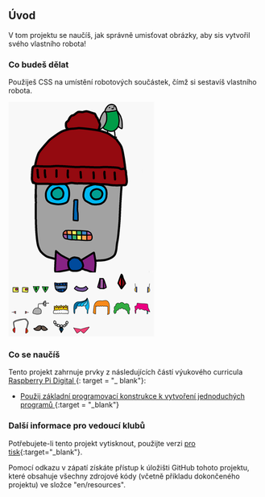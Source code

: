 ## Úvod

V tom projektu se naučíš, jak správně umisťovat obrázky, aby sis vytvořil svého vlastního robota!

### Co budeš dělat

Použiješ CSS na umístění robotových součástek, čímž si sestavíš vlastního robota.

![screenshot](images/robot-final.png)

### Co se naučíš

Tento projekt zahrnuje prvky z následujících částí výukového curricula [ Raspberry Pi Digital ](http://rpf.io/curriculum) {: target = "_ blank"}:

+ [Použij základní programovací konstrukce k vytvoření jednoduchých programů ](https://www.raspberrypi.org/curriculum/programming/creator) {:target = "_blank"}

### Další informace pro vedoucí klubů

Potřebujete-li tento projekt vytisknout, použijte verzi [pro tisk](https://projects.raspberrypi.org/en/projects/build-a-robot/print){:target="_blank"}.

Pomocí odkazu v zápatí získáte přístup k úložišti GitHub tohoto projektu, které obsahuje všechny zdrojové kódy (včetně příkladu dokončeného projektu) ve složce "en/resources".